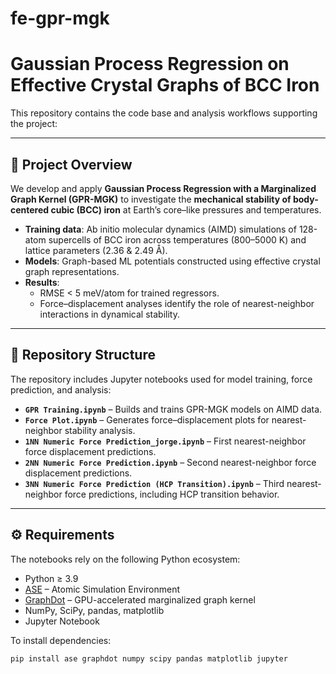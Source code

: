 # fe-gpr-mgk
# Gaussian Process Regression on Effective Crystal Graphs of BCC Iron

This repository contains the code base and analysis workflows supporting the project:

---

## 📖 Project Overview
We develop and apply **Gaussian Process Regression with a Marginalized Graph Kernel (GPR-MGK)** to investigate the **mechanical stability of body-centered cubic (BCC) iron** at Earth’s core–like pressures and temperatures.  

- **Training data**: Ab initio molecular dynamics (AIMD) simulations of 128-atom supercells of BCC iron across temperatures (800–5000 K) and lattice parameters (2.36 & 2.49 Å).  
- **Models**: Graph-based ML potentials constructed using effective crystal graph representations.  
- **Results**:  
  - RMSE < 5 meV/atom for trained regressors.  
  - Force–displacement analyses identify the role of nearest-neighbor interactions in dynamical stability.  

---

## 📂 Repository Structure
The repository includes Jupyter notebooks used for model training, force prediction, and analysis:

- **`GPR Training.ipynb`** – Builds and trains GPR-MGK models on AIMD data.  
- **`Force Plot.ipynb`** – Generates force–displacement plots for nearest-neighbor stability analysis.  
- **`1NN Numeric Force Prediction_jorge.ipynb`** – First nearest-neighbor force displacement predictions.  
- **`2NN Numeric Force Prediction.ipynb`** – Second nearest-neighbor force displacement predictions.  
- **`3NN Numeric Force Prediction (HCP Transition).ipynb`** – Third nearest-neighbor force predictions, including HCP transition behavior.  
  

---

## ⚙️ Requirements
The notebooks rely on the following Python ecosystem:

- Python ≥ 3.9  
- [ASE](https://wiki.fysik.dtu.dk/ase/) – Atomic Simulation Environment  
- [GraphDot](https://github.com/yhtang/graphdot) – GPU-accelerated marginalized graph kernel  
- NumPy, SciPy, pandas, matplotlib  
- Jupyter Notebook  

To install dependencies:
```bash
pip install ase graphdot numpy scipy pandas matplotlib jupyter

